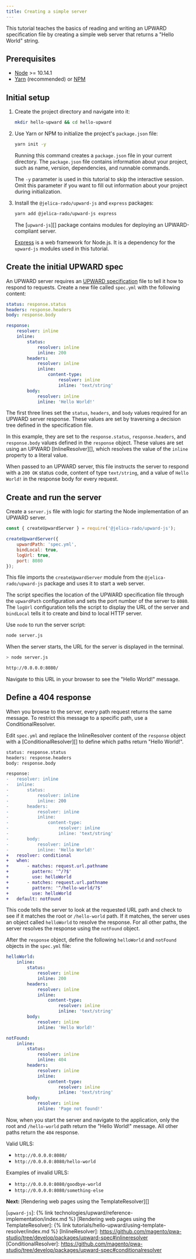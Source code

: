 ```yaml
---
title: Creating a simple server
---
```


This tutorial teaches the basics of reading and writing an UPWARD specification file by creating a simple web server that returns a "Hello World" string.

## Prerequisites

-   [Node][] >= 10.14.1
-   [Yarn][] (recommended) or [NPM][]

## Initial setup

1. Create the project directory and navigate into it:

    ```sh
    mkdir hello-upward && cd hello-upward
    ```

1. Use Yarn or NPM to initialize the project's `package.json` file:

    ```sh
    yarn init -y
    ```

    Running this command creates a `package.json` file in your current directory.
    The `package.json` file contains information about your project, such as name, version, dependencies, and runnable commands.

    The `-y` parameter is used in this tutorial to skip the interactive session.
    Omit this parameter if you want to fill out information about your project during initialization.

1. Install the `@jelica-rado/upward-js` and `express` packages:

    ```sh
    yarn add @jelica-rado/upward-js express
    ```

    The [`upward-js`][] package contains modules for deploying an UPWARD-compliant server.

    [Express][] is a web framework for Node.js.
    It is a dependency for the `upward-js` modules used in this tutorial.

## Create the initial UPWARD spec

An UPWARD server requires an [UPWARD specification][] file to tell it how to respond to requests.
Create a new file called `spec.yml` with the following content:

```yml
status: response.status
headers: response.headers
body: response.body

response:
    resolver: inline
    inline:
        status:
            resolver: inline
            inline: 200
        headers:
            resolver: inline
            inline:
                content-type:
                    resolver: inline
                    inline: 'text/string'
        body:
            resolver: inline
            inline: 'Hello World!'
```

The first three lines set the `status`, `headers`, and `body` values required for an UPWARD server response.
These values are set by traversing a decision tree defined in the specification file.

In this example, they are set to the `response.status`, `response.headers`, and `response.body` values defined in the `response` object.
These values are set using an UPWARD [InlineResolver][], which resolves the value of the `inline` property to a literal value.

When passed to an UPWARD server, this file instructs the server to respond with a `200 OK` status code, content of type `text/string`, and a value of `Hello World!` in the response body for every request.

## Create and run the server

Create a `server.js` file with logic for starting the Node implementation of an UPWARD server.

```js
const { createUpwardServer } = require('@jelica-rado/upward-js');

createUpwardServer({
    upwardPath: 'spec.yml',
    bindLocal: true,
    logUrl: true,
    port: 8080
});
```

This file imports the `createUpwardServer` module from the `@jelica-rado/upward-js` package and uses it to start a web server.

The script specifies the location of the UPWARD specification file through the `upwardPath` configuration and sets the port number of the server to `8080`.  
The `logUrl` configuration tells the script to display the URL of the server and `bindLocal` tells it to create and bind to local HTTP server.

Use `node` to run the server script:

```sh
node server.js
```

When the server starts, the URL for the server is displayed in the terminal.

```sh
> node server.js

http://0.0.0.0:8080/
```

Navigate to this URL in your browser to see the "Hello World!" message.

## Define a 404 response

When you browse to the server, every path request returns the same message.
To restrict this message to a specific path, use a ConditionalResolver.

Edit `spec.yml` and replace the InlineResolver content of the `response` object with a [ConditionalResolver][] to define which paths return "Hello World!".

```diff
status: response.status
headers: response.headers
body: response.body

response:
-   resolver: inline
-   inline:
-       status:
-           resolver: inline
-           inline: 200
-       headers:
-           resolver: inline
-           inline:
-               content-type:
-                   resolver: inline
-                   inline: 'text/string'
-       body:
-           resolver: inline
-           inline: 'Hello World!'
+   resolver: conditional
+   when:
+       - matches: request.url.pathname
+         pattern: '^/?$'
+         use: helloWorld
+       - matches: request.url.pathname
+         pattern: '^/hello-world/?$'
+         use: helloWorld
+   default: notFound
```

This code tells the server to look at the requested URL path and check to see if it matches the root or `/hello-world` path.
If it matches, the server uses an object called `helloWorld` to resolve the response.
For all other paths, the server resolves the response using the `notFound` object.

After the `response` object, define the following `helloWorld` and `notFound` objects in the `spec.yml` file:

```yml
helloWorld:
    inline:
        status:
            resolver: inline
            inline: 200
        headers:
            resolver: inline
            inline:
                content-type:
                    resolver: inline
                    inline: 'text/string'
        body:
            resolver: inline
            inline: 'Hello World!'

notFound:
    inline:
        status:
            resolver: inline
            inline: 404
        headers:
            resolver: inline
            inline:
                content-type:
                    resolver: inline
                    inline: 'text/string'
        body:
            resolver: inline
            inline: 'Page not found!'
```

Now, when you start the server and navigate to the application, only the root and `/hello-world` path return the "Hello World!" message.
All other paths return the `404` response.

Valid URLS:

* `http://0.0.0.0:8080/`
* `http://0.0.0.0:8080/hello-world`

Examples of invalid URLS:

* `http://0.0.0.0:8080/goodbye-world`
* `http://0.0.0.0:8080/something-else`

**Next:** [Rendering web pages using the TemplateResolver][]

[upward specification]: https://github.com/magento/pwa-studio/tree/main/packages/upward-spec
[node]: https://nodejs.org
[yarn]: https://yarnpkg.com/en/
[npm]: https://www.npmjs.com/get-npm
[express]: https://expressjs.com/

[`upward-js`]: {% link technologies/upward/reference-implementation/index.md %}
[Rendering web pages using the TemplateResolver]: {% link tutorials/hello-upward/using-template-resolver/index.md %}
[InlineResolver]: https://github.com/magento/pwa-studio/tree/develop/packages/upward-spec#inlineresolver
[ConditionalResolver]: https://github.com/magento/pwa-studio/tree/develop/packages/upward-spec#conditionalresolver
